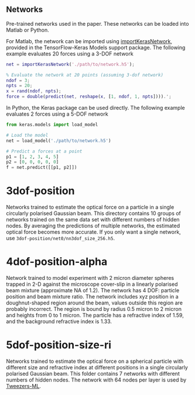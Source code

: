 ## Networks
Pre-trained networks used in the paper.
These networks can be loaded into Matlab or Python.

For Matlab, the network can be imported using 
[importKerasNetwork](https://au.mathworks.com/help/deeplearning/ref/importkerasnetwork.html),
provided in the TensorFlow-Keras Models support package.
The following example evaluates 20 forces using a 3-DOF network
```matlab
net = importKerasNetwork('./path/to/network.h5');

% Evaluate the network at 20 points (assuming 3-dof network)
ndof = 3;
npts = 20;
x = rand(ndof, npts);
force = double(predict(net, reshape(x, [1, ndof, 1, npts]))).';
```

In Python, the Keras package can be used directly.
The following example evaluates 2 forces using a 5-DOF network
```python
from keras.models import load_model

# Load the model
net = load_model('./path/to/network.h5')

# Predict a forces at a point
p1 = [1, 2, 3, 4, 5]
p2 = [0, 0, 0, 0, 0]
f = net.predict([[p1, p2]])
```

# 3dof-position
Networks trained to estimate the optical force on a particle in
a single circularly polarised Gaussian beam.
This directory contains 10 groups of networks trained on the same
data set with different numbers of hidden nodes.
By averaging the predictions of multiple networks, the estimated
optical force becomes more accurate.
If you only want a single network, use `3dof-position/net0/nn3dof_size_256.h5`.

# 4dof-position-alpha
Network trained to model experiment with 2 micron diameter spheres
trapped in 2-D against the microscope cover-slip in a linearly
polarised beam mixture (approximate NA of 1.2).
The network has 4 DOF: particle position and beam mixture ratio.
The network includes xyz position in a doughnut-shaped region around
the beam, values outside this region are probably incorrect.
The region is bound by radius 0.5 micron to 2 micron and
heights from 0 to 1 micron.
The particle has a refractive index of 1.59, and the background
refractive index is 1.33.

# 5dof-position-size-ri
Networks trained to estimate the optical force on a spherical particle
with different size and refractive index at different positions in
a single circularly polarised Gaussian beam.
This folder contains 7 networks with different numbers of hidden nodes.
The network with 64 nodes per layer is used
by [Tweezers-ML](https://ilent2.github.io/tweezers-ml/).


